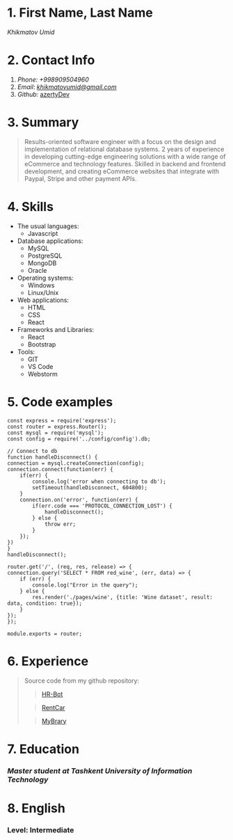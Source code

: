 # 1. First Name, Last Name
_Khikmatov Umid_
# 2. Contact Info
1. _Phone:_ *+998909504960*
2. _Email_: *<khikmatovumid@gmail.com>*
3. _Github:_ [azertyDev](https://github.com/azertyDev "My github page")
# 3. Summary
> Results-oriented software engineer with a focus on the design and implementation of relational database systems. 2 years of experience in developing cutting-edge engineering solutions with a wide range of eCommerce and technology features. Skilled in backend and frontend development, and creating eCommerce websites that integrate with Paypal, Stripe and other payment APIs.

# 4. Skills
- The usual languages:
   - Javascript
- Database applications:
   - MySQL
   - PostgreSQL
   - MongoDB
   - Oracle
- Operating systems:
   - Windows
   - Linux/Unix
- Web applications:
   - HTML
   - CSS
   - React
- Frameworks and Libraries:
  - React
  - Bootstrap
- Tools:
  - GIT 
  - VS Code  
  - Webstorm 

# 5. Code examples

    const express = require('express');
    const router = express.Router();
    const mysql = require('mysql');
    const config = require('../config/config').db;

    // Connect to db
    function handleDisconnect() {
    connection = mysql.createConnection(config); 
    connection.connect(function(err) {
        if(err) {
            console.log('error when connecting to db');
            setTimeout(handleDisconnect, 604800);
        }
        connection.on('error', function(err) {
            if(err.code === 'PROTOCOL_CONNECTION_LOST') { 
                handleDisconnect();
            } else {
                throw err;
            }
        });
    })
    }
    handleDisconnect();

    router.get('/', (req, res, release) => {
    connection.query('SELECT * FROM red_wine', (err, data) => {
        if (err) {
            console.log("Error in the query");
        } else {
            res.render('./pages/wine', {title: 'Wine dataset', result: data, condition: true});
        }
    });
    });

    module.exports = router;

# 6. Experience

> Source code from my github repository:
>
>> [HR-Bot](https://github.com/azertyDev/hr-bot)
> 
>> [RentCar](https://github.com/azertyDev/RentCar)
> 
>> [MyBrary](https://github.com/azertyDev/Mybrary)

# 7. Education

### _Master student at Tashkent University of Information Technology_

# 8. English
### Level: Intermediate